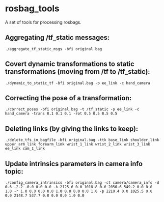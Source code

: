 # rosbag_tools
A set of tools for processing rosbags.

## Aggregating /tf_static messages:

    ./aggregate_tf_static_msgs -bfi original.bag

## Covert dynamic transformations to static transformations (moving from /tf to /tf_static):

    ./dynamic_to_static_tf -bfi original.bag -p ee_link -c hand_camera

## Correcting the pose of a transformation:

    ./correct_poses -bfi original.bag -t /tf_static -p ee_link -c hand_camera -trans 0.1 0.1 0.1 -rot 0.5 0.5 0.5 0.5

## Deleting links (by giving the links to keep):

    ./delete_tfs_in_bagfile -bfi original.bag -ttk base_link shoulder_link upper_arm_link forearm_link wrist_1_link wrist_2_link wrist_3_link ee_link cam_1_link

## Update intrinsics parameters in camera info topic:

    ./config_camera_intrinsics -bfi original.bag -ct camera/camera_info -d 0.6 -2.2 -0.0 0.0 0.0 -k 2125.6 0.0 1018.8 0.0 2056.6 549.2 0.0 0.0 1.0 -r 1.0 0.0 0.0 0.0 1.0 0.0 0.0 0.0 1.0 -p 2210.4 0.0 1025.5 0.0 0.0 2148.7 537.7 0.0 0.0 0.0 1.0 0.0



